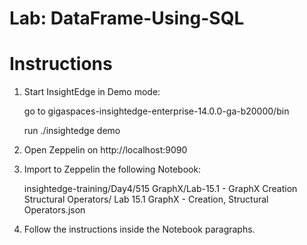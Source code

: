 # Lab: DataFrame-Using-SQL

# Instructions

1. Start InsightEdge in Demo mode:

    go to gigaspaces-insightedge-enterprise-14.0.0-ga-b20000/bin

    run ./insightedge demo

2. Open Zeppelin on http://localhost:9090

3. Import to Zeppelin the following Notebook:

    insightedge-training/Day4/515 GraphX/Lab-15.1 - GraphX Creation Structural Operators/
    Lab 15.1 GraphX - Creation, Structural Operators.json

4. Follow the instructions inside the Notebook paragraphs.
